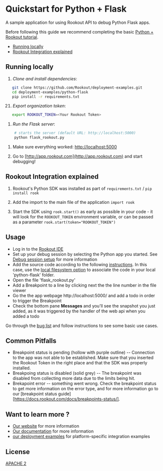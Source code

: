 # Quickstart for Python + Flask

A sample application for using Rookout API to debug Python Flask apps.

Before following this guide we recommend completing the basic [Python + Rookout tutorial](https://github.com/Rookout/tutorial-python).

* [Running locally](#running-locally)
* [Rookout Integration explained](#rookout-integration-explained)

## Running locally

1. *Clone and install dependencies*:
 ```bash
    git clone https://github.com/Rookout/deployment-examples.git
    cd deployment-examples/python-flask
    pip install -r requirements.txt
```
21. *Export organization token*:
 ```bash
 	export ROOKOUT_TOKEN=<Your Rookout Token>
```

1. *Run the Flask server*:
```bash
    # starts the server (default URL: http://localhost:5000)
    python flask_rookout.py
```

1. Make sure everything worked: [http://localhost:5000](http://localhost:5000)

1. Go to [http://app.rookout.com](http://app.rookout.com) and start debugging! 


## Rookout Integration explained

1. Rookout's Python SDK was installed as part of `requirements.txt` / `pip install rook`

1. Add the import to the main file of the application `import rook`

1. Start the SDK using `rook.start()` as early as possible in your code - it will look for the `ROOKOUT_TOKEN` environment variable, or can be passed as a parameter `rook.start(token="ROOKOUT_TOKEN")`


[Python + Rookout]: https://docs.rookout.com/docs/sdk-setup.html

## Usage

- Log in to the [Rookout IDE](https://app.rookout.com/)
- Set up your debug session by selecting the Python app you started. See [Debug session setup](https://docs.rookout.com/docs/debug-session-setup) for more information
- Add the source code according to the following [instructions](https://docs.rookout.com/docs/source-repos/). In this case, use the [local filesystem option](https://docs.rookout.com/docs/source-repos/) to associate the code in your local 'python-flask' folder.
- Open the file 'flask_rookout.py'
- Add a Breakpoint to a line by clicking next the the line number in the file viewer
- Go the the app webpage http://localhost:5000/ and add a todo in order to trigger the Breakpoint
- Check the bottom pane **Messages** and you'll see the snapshot you just added, as it was triggered by the handler of the web api when you added a todo

Go through the [bug list](https://docs.rookout.com/docs/sample-applications.html#bug-hunt) and follow instructions to see some basic use cases.

## Common Pitfalls

- Breakpoint status is pending (hollow with purple outline) -- Connection to the app was not able to be established. Make sure that you inserted the Rookout Token in the right place and that the SDK was properly installed.
- Breakpoing status is disabled (solid grey) -- The breakpoint was disabled from collecting more data due to the limits being hit.
- Brekapoint error -- something went wrong. Check the breakpoint status to get more information on the error type, and for more information go to our [breakpoint status guide][https://docs.rookout.com/docs/breakpoints-status/].

## Want to learn more ?

- [Our website](https://rookout.com/) for more information
- [Our documentation](https://docs.rookout.com/) for more information
- [our deployment examples](https://docs.rookout.com/docs/deployment-examples.html) for platform-specific integration examples

## License
[APACHE 2](LICENSE)